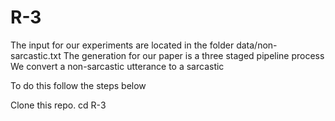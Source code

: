 # R-3

The input for our experiments are located in the folder data/non-sarcastic.txt
The generation for our paper is a three staged pipeline process
We convert a non-sarcastic utterance to a sarcastic

To do this follow the steps below

Clone this repo.
cd R-3
